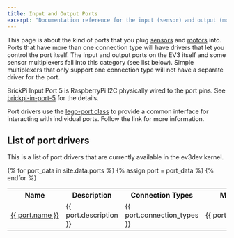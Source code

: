 ```yaml
---
title: Input and Output Ports
excerpt: "Documentation reference for the input (sensor) and output (motor) port device drivers."
---
```


This page is about the kind of ports that you plug [sensors] and [motors] into.
Ports that have more than one connection type will have drivers that let you
control the port itself. The input and output ports on the EV3 itself and some
sensor multiplexers fall into this category (see list below). Simple
multiplexers that only support one connection type will not have a separate
driver for the port.

BrickPi Input Port 5 is RaspberryPi I2C physically wired to the port pins. See <a href="brickpi-in-port-5">brickpi-in-port-5</a> for the details. 

Port drivers use the [lego-port class] to provide a common interface for
interacting with individual ports. Follow the link for more information.

## List of port drivers

This is a list of port drivers that are currently available in the ev3dev
kernel.

<table class="table table-striped table-bordered">
    <tr>
    <th>Name</th>
    <th>Description</th>
    <th>Connection Types</th>
    <th>Module</th>
    </tr>	
{% for port_data in site.data.ports %}
    {% assign port = port_data %}
    <tr>
        <td>
            <span style="white-space:nowrap">
                <a href="{{ port.url_name }}">{{ port.name }}</a>
            </span>
        </td>
        <td>{{ port.description }}</td>
        <td>{{ port.connection_types }}</td>
        <td>
            <span style="white-space:nowrap">{{ port.module }}</span>
        </td>
    </tr>
{% endfor %}
</table>

[sensors]: ../sensors
[motors]: ../motors
[lego-port class]: /docs/drivers/lego-port-class
